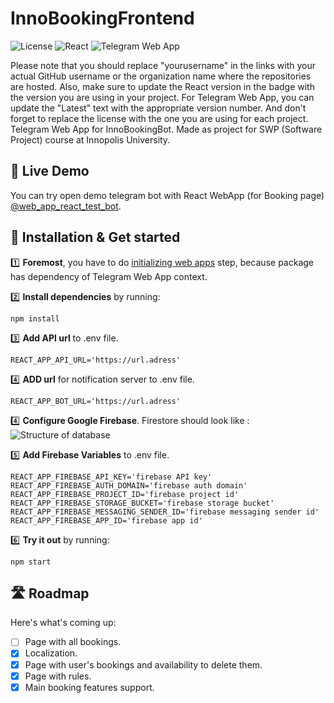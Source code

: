 # InnoBookingFrontend
![License](https://img.shields.io/github/license/dmhd6219/SocialNetwork)
![React](https://img.shields.io/badge/React-blue.svg)
![Telegram Web App](https://img.shields.io/badge/Telegram%20Web%20App-brightgreen.svg)

Please note that you should replace "yourusername" in the links with your actual GitHub username or the organization name where the repositories are hosted. Also, make sure to update the React version in the badge with the version you are using in your project. For Telegram Web App, you can update the "Latest" text with the appropriate version number. And don't forget to replace the license with the one you are using for each project.
Telegram Web App for InnoBookingBot. Made as project for SWP (Software Project) course at Innopolis University.


## 🔴 Live Demo

You can try open demo telegram bot with React WebApp (for Booking page) [@web_app_react_test_bot](https://t.me/web_app_react_test_bot).

## 🔧 Installation & Get started

:one: **Foremost**, you have to do [initializing web apps](https://core.telegram.org/bots/webapps#initializing-web-apps) step, because package has dependency of Telegram Web App context.

:two: **Install dependencies** by running:
```
npm install
```

:three: **Add API url** to .env file.
```
REACT_APP_API_URL='https://url.adress'
```

:four: **ADD url** for notification server to .env file.
```
REACT_APP_BOT_URL='https://url.adress'
```

:four: **Configure Google Firebase**.
Firestore should look like :
![Structure of database](https://i.ibb.co/sbBdyhG/Screenshot-1.png)

:five: **Add Firebase Variables** to .env file.
```
REACT_APP_FIREBASE_API_KEY='firebase API key'
REACT_APP_FIREBASE_AUTH_DOMAIN='firebase auth domain'
REACT_APP_FIREBASE_PROJECT_ID='firebase project id'
REACT_APP_FIREBASE_STORAGE_BUCKET='firebase storage bucket'
REACT_APP_FIREBASE_MESSAGING_SENDER_ID='firebase messaging sender id'
REACT_APP_FIREBASE_APP_ID='firebase app id'
```

:six: **Try it out** by running:
```
npm start
```


## 🛣 Roadmap

Here's what's coming up:

- [ ] Page with all bookings.
- [x] Localization.
- [x] Page with user's bookings and availability to delete them.
- [x] Page with rules.
- [x] Main booking features support.
